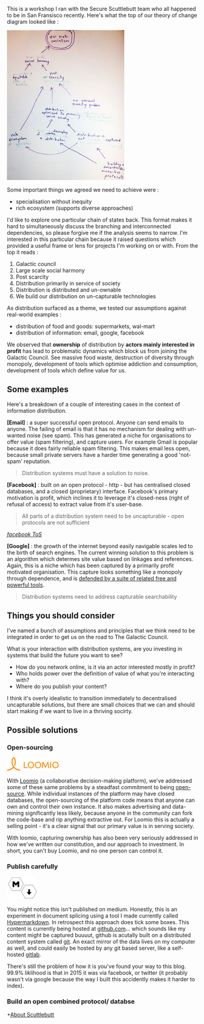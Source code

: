 This is a workshop I ran with the Secure Scuttlebutt team who all happened to be in San Fransisco recently. Here's what the top of our theory of change diagram looked like :

![](../images/TOS_2.jpg)

Some important things we agreed we need to achieve were :

- specialisation without inequity
- rich ecosystem (supports diverse approaches)

I'd like to explore one particular chain of states back. This format makes it hard to simultaneously discuss the branching and interconnected dependencies, so please forgive me if the analysis seems to narrow. I'm interested in this particular chain because it raised questions which provided a useful frame or lens for projects I'm working on or with. From the top it reads :

1. Galactic council
2. Large scale social harmony
3. Post scarcity
4. Distribution primarily in service of society
5. Distribution is distributed and un-ownable
6. We build our distribution on un-capturable technologies

As distribution surfaced as a theme, we tested our assumptions against real-world examples :

- distribution of food and goods: supermarkets, wal-mart
- distribution of information: email, google, facebook

We observed that **ownership** of distribution by **actors mainly interested in profit** has lead to problematic dynamics which block us from joining the Galactic Council.
See massive food waste, destruction of diversity through monopoly, development of tools which optimise addiction and consumption, development of tools which define value for us.

Some examples
-------------

Here's a breakdown of a couple of interesting cases in the context of information distribution.

**[Email]** : a super successful open protocol. Anyone can send emails to anyone. The failing of email is that it has no mechanism for dealing with un-wanted noise (see spam).
This has generated a niche for organisations to offer value (spam filtering), and capture users.
For example Gmail is popular because it does fairly reliable spam filtering. This makes email less open, because small private servers have a harder time generating a good 'not-spam' reputation.

> Distribution systems must have a solution to noise.

**[Facebook]** : built on an open protocol - http - but has centralised closed databases, and a closed (proprietary) interface.
Facebook's primary motivation is profit, which inclines it to leverage it's closed-ness (right of refusal of access) to extract value from it's user-base.

> All parts of a distribution system need to be uncapturable - open protocols are not sufficient

_[facebook ToS](https://www.facebook.com/terms.php)_

**[Google]** : the growth of the internet beyond easily navigable scales led to the birth of search engines.
The current winning solution to this problem is an algorithm which determes site value based on linkages and references.
Again, this is a niche which has been captured by a primarily profit motivated organisation.
This capture looks something like a monopoly through dependence, and is [defended by a suite of related free and powerful tools](http://techcrunch.com/2011/03/25/search-googles-castle-moat/).

> Distribution systems need to address capturable searchability


Things you should consider
--------------------------

I've named a bunch of assumptions and principles that we think need to be integrated in order to get us on the road to The Galactic Council.

What is your interaction with distribution systems, are you investing in systems that build the future you want to see?

- How do you network online, is it via an actor interested mostly in profit?
- Who holds power over the definition of value of what you're interacting with?
- Where do you publish your content?

I think it's overly idealistic to transition immediately to decentralised uncapturable solutions, but there are small choices that we can and should start making if we want to live in a thriving socirty.

Possible solutions
------------------

### Open-sourcing

![Loomio logo](https://raw.githubusercontent.com/loomio/loomio/master/app/assets/images/logo-orange.png)

With [Loomio](http://www.loomio.org/) (a collaborative decision-making platform), we've addressed some of these same problems by a steadfast commitment to being [open-source](https://github.com/loomio/loomio).
While individual instances of the platform may have closed databases, the open-sourcing of the platform code means that anyone can own and control their own instance. It also makes advertising and data-mining significantly less likely, because anyone in the community can fork the code-base and rip anything extractive out.
For Loomio this is actually a selling point - it's a clear signal that our primary value is in serving society.

With loomio, capturing ownership has also been very seriously addressed in how we've written our constitution, and our approach to investment. In short, you can't buy Loomio, and no one person can control it.

### Publish carefully

![Hypermarkdown logo](https://raw.githubusercontent.com/mixmix/hypermarkdown/master/hypermarkdown_badge_small.png)

You might notice this isn't published on medium. Honestly, this is an experiment in document splicing using a tool I made currently called [Hypermarkdown](https://github.com/mixmix/hypermarkdown). In retrospect this approach does tick some boxes.
This content is currently being hosted at [github.com](https://github.com/mixmix/blogposts/blob/master/uncapturable_distribution.md)... which sounds like my content might be captured buuuut, github is acutally built on a distributed content system called [git](https://git-scm.com/).
An exact mirror of the data lives on my computer as well, and could easily be hosted by any git based server, like a self-hosted [gitlab](https://about.gitlab.com/).

There's still the problem of how it is you've found your way to this blog.
99.9% liklihood is that in 2015 it was via facebook, or twitter (it probably wasn't via google because the way I built this accidently makes it harder to index).


### Build an open combined protocol/ databse

+[About Scuttlebutt](./_about_scuttlebutt.md)

